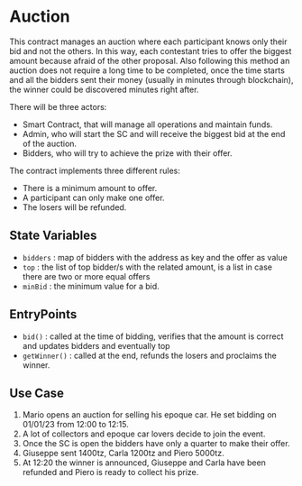 # Auction
This contract manages an auction where each participant knows only their bid and not the others.
In this way, each contestant tries to offer the biggest amount because afraid of the other proposal.
Also following this method an auction does not require a long time to be completed, once the time starts and all the bidders sent their money (usually in minutes through blockchain), the winner could be discovered minutes right after.

There will be three actors:

- Smart Contract, that will manage all operations and maintain funds.
- Admin, who will start the SC and will receive the biggest bid at the end of the auction.
- Bidders, who will try to achieve the prize with their offer.

The contract implements three different rules:
- There is a minimum amount to offer.
- A participant can only make one offer. 
- The losers will be refunded.
 
## State Variables
- `bidders` : map of bidders with the address as key and the offer as value 
- `top` : the list of top bidder/s with the related amount, is a list in case there are two or more equal offers
- `minBid` : the minimum value for a bid. 

## EntryPoints
- `bid()` : called at the time of bidding, verifies that the amount is correct and updates bidders and eventually top
- `getWinner()` : called at the end, refunds the losers and proclaims the winner.

## Use Case
1. Mario opens an auction for selling his epoque car. He set bidding on 01/01/23 from 12:00 to 12:15.
2. A lot of collectors and epoque car lovers decide to join the event.
3. Once the SC is open the bidders have only a quarter to make their offer.
4. Giuseppe sent 1400tz, Carla 1200tz and Piero 5000tz.
5. At 12:20 the winner is announced, Giuseppe and Carla have been refunded and Piero is ready to collect his prize. 